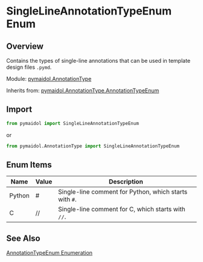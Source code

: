# SingleLineAnnotationTypeEnum Enum

## Overview

Contains the types of single-line annotations that can be used in template design files `.pymd`.

Module: [pymaidol.AnnotationType](AnnotationType_Module.md)

Inherits from: [pymaidol.AnnotationType.AnnotationTypeEnum](AnnotationTypeEnum_Enumeration.md)

## Import

```python
from pymaidol import SingleLineAnnotationTypeEnum
```

or

```python
from pymaidol.AnnotationType import SingleLineAnnotationTypeEnum
```

## Enum Items

Name | Value | Description
--- | --- | ---
Python | # | Single-line comment for Python, which starts with `#`.
C | // | Single-line comment for C, which starts with `//`.

## See Also

[AnnotationTypeEnum Enumeration](AnnotationTypeEnum_Enumeration.md)
